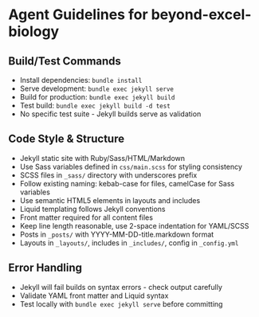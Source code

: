 # Agent Guidelines for beyond-excel-biology

## Build/Test Commands
- Install dependencies: `bundle install`
- Serve development: `bundle exec jekyll serve`
- Build for production: `bundle exec jekyll build`
- Test build: `bundle exec jekyll build -d test`
- No specific test suite - Jekyll builds serve as validation

## Code Style & Structure
- Jekyll static site with Ruby/Sass/HTML/Markdown
- Use Sass variables defined in `css/main.scss` for styling consistency
- SCSS files in `_sass/` directory with underscores prefix
- Follow existing naming: kebab-case for files, camelCase for Sass variables
- Use semantic HTML5 elements in layouts and includes
- Liquid templating follows Jekyll conventions
- Front matter required for all content files
- Keep line length reasonable, use 2-space indentation for YAML/SCSS
- Posts in `_posts/` with YYYY-MM-DD-title.markdown format
- Layouts in `_layouts/`, includes in `_includes/`, config in `_config.yml`

## Error Handling
- Jekyll will fail builds on syntax errors - check output carefully
- Validate YAML front matter and Liquid syntax
- Test locally with `bundle exec jekyll serve` before committing
